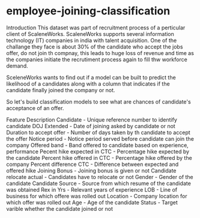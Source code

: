 # employee-joining-classification

Introduction
This dataset was part of recruitment process of a perticular client of ScaleneWorks. ScaleneWorks supports several information technology (IT) companies in india with talent acquisition. One of the challange they face is about 30% of the candidate who accept the jobs offer, do not join th compnay, this leads to huge loss of revenue and time as the companies initiate the recrutiment process again to fill thw workforce demand.

SceleneWorks wants to find out if a model can be built to predict the likelihood of a candidates along with a column that indicates if the candidate finally joined the company or not.

So let's build classification models to see what are chances of candidate's acceptance of an offer.

Feature Description
Candidate - Unique reference number to identify candidate
DOJ Extended - Date of joining asked by candidate or not
Duration to accept offer - Number of days taken by th candidate to accept the offer
Notice period - Notice period served before candidate can join the company
Offered band - Band offered to candidate based on experience, performance
Pecent hike expected in CTC - Percentage hike expected by the candidate
Percent hike offered in CTC - Percentage hike offered by the company
Percent difference CTC - Difference between expected and offered hike
Joining Bonus - Joining bonus is given or not
Candidate relocate actual - Candidates have to relocate or not
Gender - Gender of the candidate
Candidate Source - Source from which resume of the candidate was obtained
Rex in Yrs - Relevant years of experience
LOB - Line of business for which offere was rolled out
Location - Company location for which offer was rolled out
Age - Age of the candidate
Status - Target varible whether the candidate joined or not
